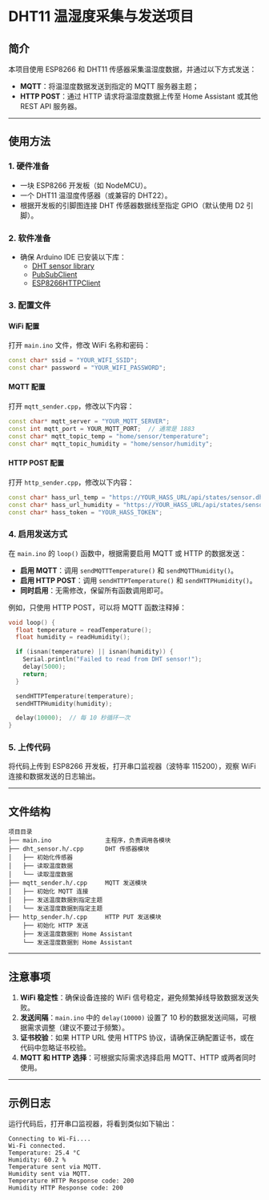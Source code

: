 
# DHT11 温湿度采集与发送项目

## 简介

本项目使用 ESP8266 和 DHT11 传感器采集温湿度数据，并通过以下方式发送：  
- **MQTT**：将温湿度数据发送到指定的 MQTT 服务器主题；  
- **HTTP POST**：通过 HTTP 请求将温湿度数据上传至 Home Assistant 或其他 REST API 服务器。


---

## 使用方法

### 1. 硬件准备  
- 一块 ESP8266 开发板（如 NodeMCU）。  
- 一个 DHT11 温湿度传感器（或兼容的 DHT22）。  
- 根据开发板的引脚图连接 DHT 传感器数据线至指定 GPIO（默认使用 D2 引脚）。  

### 2. 软件准备  
- 确保 Arduino IDE 已安装以下库：  
  - [DHT sensor library](https://github.com/adafruit/DHT-sensor-library)  
  - [PubSubClient](https://github.com/knolleary/pubsubclient)  
  - [ESP8266HTTPClient](https://arduino-esp8266.readthedocs.io/en/latest/)  

### 3. 配置文件

#### WiFi 配置  
打开 `main.ino` 文件，修改 WiFi 名称和密码：  
```cpp
const char* ssid = "YOUR_WIFI_SSID";
const char* password = "YOUR_WIFI_PASSWORD";
```

#### MQTT 配置  
打开 `mqtt_sender.cpp`，修改以下内容：  
```cpp
const char* mqtt_server = "YOUR_MQTT_SERVER";
const int mqtt_port = YOUR_MQTT_PORT;  // 通常是 1883
const char* mqtt_topic_temp = "home/sensor/temperature";
const char* mqtt_topic_humidity = "home/sensor/humidity";
```

#### HTTP POST 配置  
打开 `http_sender.cpp`，修改以下内容：  
```cpp
const char* hass_url_temp = "https://YOUR_HASS_URL/api/states/sensor.dht_temperature";
const char* hass_url_humidity = "https://YOUR_HASS_URL/api/states/sensor.dht_humidity";
const char* hass_token = "YOUR_HASS_TOKEN";
```

### 4. 启用发送方式  
在 `main.ino` 的 `loop()` 函数中，根据需要启用 MQTT 或 HTTP 的数据发送：  
- **启用 MQTT**：调用 `sendMQTTTemperature()` 和 `sendMQTTHumidity()`。  
- **启用 HTTP POST**：调用 `sendHTTPTemperature()` 和 `sendHTTPHumidity()`。  
- **同时启用**：无需修改，保留所有函数调用即可。  

例如，只使用 HTTP POST，可以将 MQTT 函数注释掉：  
```cpp
void loop() {
  float temperature = readTemperature();
  float humidity = readHumidity();

  if (isnan(temperature) || isnan(humidity)) {
    Serial.println("Failed to read from DHT sensor!");
    delay(5000);
    return;
  }

  sendHTTPTemperature(temperature);
  sendHTTPHumidity(humidity);

  delay(10000);  // 每 10 秒循环一次
}
```

### 5. 上传代码  
将代码上传到 ESP8266 开发板，打开串口监视器（波特率 115200），观察 WiFi 连接和数据发送的日志输出。

---

## 文件结构

```
项目目录
├── main.ino               主程序，负责调用各模块
├── dht_sensor.h/.cpp      DHT 传感器模块
│   ├── 初始化传感器
│   ├── 读取温度数据
│   └── 读取湿度数据
├── mqtt_sender.h/.cpp     MQTT 发送模块
│   ├── 初始化 MQTT 连接
│   ├── 发送温度数据到指定主题
│   └── 发送湿度数据到指定主题
├── http_sender.h/.cpp     HTTP PUT 发送模块
    ├── 初始化 HTTP 发送
    ├── 发送温度数据到 Home Assistant
    └── 发送湿度数据到 Home Assistant
```

---

## 注意事项

1. **WiFi 稳定性**：确保设备连接的 WiFi 信号稳定，避免频繁掉线导致数据发送失败。  
2. **发送间隔**：`main.ino` 中的 `delay(10000)` 设置了 10 秒的数据发送间隔，可根据需求调整（建议不要过于频繁）。  
3. **证书校验**：如果 HTTP URL 使用 HTTPS 协议，请确保正确配置证书，或在代码中忽略证书校验。  
4. **MQTT 和 HTTP 选择**：可根据实际需求选择启用 MQTT、HTTP 或两者同时使用。  

---

## 示例日志

运行代码后，打开串口监视器，将看到类似如下输出：  
```
Connecting to Wi-Fi....
Wi-Fi connected.
Temperature: 25.4 °C
Humidity: 60.2 %
Temperature sent via MQTT.
Humidity sent via MQTT.
Temperature HTTP Response code: 200
Humidity HTTP Response code: 200
```
